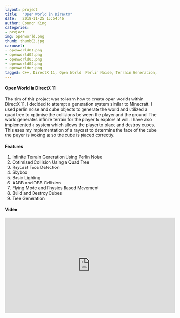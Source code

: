 ```yaml
---
layout: project
title:  "Open World in DirectX"
date:   2018-11-25 16:54:46
author: Connor King
categories:
- project
img: openworld.png
thumb: thumb02.jpg
carousel:
- openworld01.png
- openworld02.png
- openworld03.png
- openworld04.png
- openworld05.png
tagged: C++, DirectX 11, Open World, Perlin Noise, Terrain Generation, Quad Tree, Raycasting
---
```

#### Open World in DirectX 11
The aim of this project was to learn how to create open worlds within DirectX 11. I decided to attempt a generation system similar to Minecraft. I used perlin noise and cube objects to generate the world and utilized a quad tree to optimise the collisions between the player and the ground. The world generates infinite terrain for the player to explore at will. I have also implemented a system which allows the player to place and destroy cubes. This uses my implementation of a raycast to determine the face of the cube the player is looking at so the cube is placed correctly. 

#### Features
1. Infinite Terrain Generation Using Perlin Noise
2. Optimised Collision Using a Quad Tree
3. Raycast Face Detection
4. Skybox
5. Basic Lighting
6. AABB and OBB Collision
7. Flying Mode and Physics Based Movement
8. Build and Destroy Cubes
9. Tree Generation

#### Video
<iframe width="560" height="315" src="https://www.youtube.com/embed/JG4Ii_O3zgQ" frameborder="0" allow="accelerometer; autoplay; encrypted-media; gyroscope; picture-in-picture" allowfullscreen></iframe>


